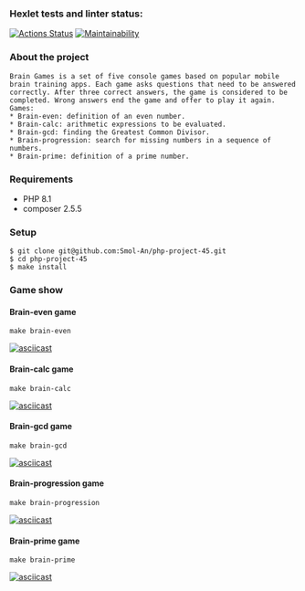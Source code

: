 ### Hexlet tests and linter status:

[![Actions Status](https://github.com/Smol-An/php-project-45/workflows/hexlet-check/badge.svg)](https://github.com/Smol-An/php-project-45/actions)
[![Maintainability](https://api.codeclimate.com/v1/badges/e865b6a87d427b3a2aba/maintainability)](https://codeclimate.com/github/Smol-An/php-project-45/maintainability)

### About the project
```
Brain Games is a set of five console games based on popular mobile brain training apps. Each game asks questions that need to be answered correctly. After three correct answers, the game is considered to be completed. Wrong answers end the game and offer to play it again. 
Games:
* Brain-even: definition of an even number.
* Brain-calc: arithmetic expressions to be evaluated.
* Brain-gcd: finding the Greatest Common Divisor.
* Brain-progression: search for missing numbers in a sequence of numbers.
* Brain-prime: definition of a prime number.
```

### Requirements

* PHP 8.1
* composer 2.5.5

### Setup

```
$ git clone git@github.com:Smol-An/php-project-45.git
$ cd php-project-45
$ make install
```

### Game show

#### Brain-even game
```
make brain-even
```
[![asciicast](https://asciinema.org/a/RS1SgBc7LTzylwaB1kjVxMMsR.svg)](https://asciinema.org/a/RS1SgBc7LTzylwaB1kjVxMMsR)

#### Brain-calc game
```
make brain-calc
```
[![asciicast](https://asciinema.org/a/WFGbiBZmhS081tZBIkDaY4lGQ.svg)](https://asciinema.org/a/WFGbiBZmhS081tZBIkDaY4lGQ)

#### Brain-gcd game
```
make brain-gcd
```
[![asciicast](https://asciinema.org/a/KeFSzO5T9CINcP2f9tSnDDCen.svg)](https://asciinema.org/a/KeFSzO5T9CINcP2f9tSnDDCen)

#### Brain-progression game
```
make brain-progression
```
[![asciicast](https://asciinema.org/a/FpePifaLQoEX3oFjWzDXZKUXQ.svg)](https://asciinema.org/a/FpePifaLQoEX3oFjWzDXZKUXQ)

#### Brain-prime game
```
make brain-prime
```
[![asciicast](https://asciinema.org/a/cjs2cOPoKjQrMWuCrbuRbG91p.svg)](https://asciinema.org/a/cjs2cOPoKjQrMWuCrbuRbG91p)
